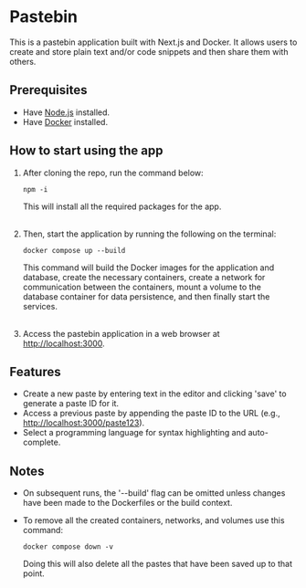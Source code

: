 # Pastebin

This is a pastebin application built with Next.js and Docker. It allows users to create and store plain text and/or code snippets and then share them with others.

## Prerequisites
- Have [Node.js](https://nodejs.org/en/download) installed.
- Have [Docker](https://docs.docker.com/get-docker) installed.

## How to start using the app

1. After cloning the repo, run the command below:

    ```
    npm -i
    ```
    
    This will install all the required packages for the app. <br><br>


2. Then, start the application by running the following on the terminal:

    ```
    docker compose up --build
    ```

    This command will build the Docker images for the application and database, create the necessary containers, create a network for communication between the containers, mount a volume to the database container for data persistence, and then finally start the services. <br><br>


3. Access the pastebin application in a web browser at [http://localhost:3000](http://localhost:3000).

## Features

- Create a new paste by entering text in the editor and clicking 'save' to generate a paste ID for it.
- Access a previous paste by appending the paste ID to the URL (e.g., [http://localhost:3000/paste123](http://localhost:3000/paste123)).
- Select a programming language for syntax highlighting and auto-complete.

## Notes

- On subsequent runs, the '--build' flag can be omitted unless changes have been made to the Dockerfiles or the build context.
- To remove all the created containers, networks, and volumes use this command:

    ```
    docker compose down -v
    ```

    Doing this will also delete all the pastes that have been saved up to that point. 